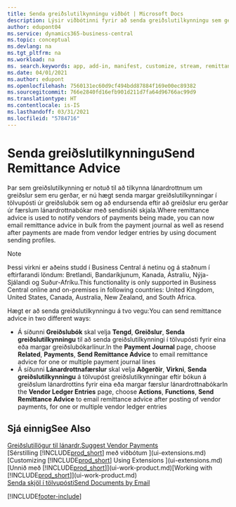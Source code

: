 ```yaml
---
title: Senda greiðslutilkynningu viðbót | Microsoft Docs
description: Lýsir viðbótinni fyrir að senda greiðslutilkynningu sem gerir kleift að senda tölvupósta og endursenda greiðslutilkynningar frá færslum greiðslubókar og lánardrottnabókar.
author: edupont04
ms.service: dynamics365-business-central
ms.topic: conceptual
ms.devlang: na
ms.tgt_pltfrm: na
ms.workload: na
ms. search.keywords: app, add-in, manifest, customize, stream, remittance, advice
ms.date: 04/01/2021
ms.author: edupont
ms.openlocfilehash: 7560131ec60d9cf494bdd87884f169e00ec89382
ms.sourcegitcommit: 766e2840fd16efb901d211d7fa64d96766ac99d9
ms.translationtype: HT
ms.contentlocale: is-IS
ms.lasthandoff: 03/31/2021
ms.locfileid: "5784716"
---
```

# <a name="send-remittance-advice"></a><span data-ttu-id="c67cb-103">Senda greiðslutilkynningu</span><span class="sxs-lookup"><span data-stu-id="c67cb-103">Send Remittance Advice</span></span>

<span data-ttu-id="c67cb-104">Þar sem greiðslutilkynning er notuð til að tilkynna lánardrottnum um greiðslur sem eru gerðar, er nú hægt senda margar greiðslutilkynningar í tölvupósti úr greiðslubók sem og að endursenda eftir að greiðslur eru gerðar úr færslum lánardrottnabókar með sendisniði skjala.</span><span class="sxs-lookup"><span data-stu-id="c67cb-104">Where remittance advice is used to notify vendors of payments being made, you can now email remittance advice in bulk from the payment journal as well as resend after payments are made from vendor ledger entries by using document sending profiles.</span></span>

> [!NOTE]
> <span data-ttu-id="c67cb-105">Þessi virkni er aðeins studd í Business Central á netinu og á staðnum í eftirfarandi löndum: Bretlandi, Bandaríkjunum, Kanada, Ástralíu, Nýja-Sjálandi og Suður-Afríku.</span><span class="sxs-lookup"><span data-stu-id="c67cb-105">This functionality is only supported in Business Central online and on-premises in following countries: United Kingdom, United States, Canada, Australia, New Zealand, and South Africa.</span></span>  

<span data-ttu-id="c67cb-106">Hægt er að senda greiðslutilkynningu á tvo vegu:</span><span class="sxs-lookup"><span data-stu-id="c67cb-106">You can send remittance advice in two different ways:</span></span>

* <span data-ttu-id="c67cb-107">Á síðunni **Greiðslubók** skal velja **Tengd**, **Greiðslur**, **Senda greiðslutilkynningu** til að senda greiðslutilkynningi í tölvupósti fyrir eina eða margar greiðslubókarlínur.</span><span class="sxs-lookup"><span data-stu-id="c67cb-107">In the **Payment Journal** page, choose **Related**, **Payments**, **Send Remittance Advice** to email remittance advice for one or multiple payment journal lines</span></span>
* <span data-ttu-id="c67cb-108">Á síðunni **Lánardrottnafærslur** skal velja **Aðgerðir**, **Virkni**, **Senda greiðslutilkynningu** á tölvupóst greiðslutilkynningar eftir bókun á greiðslum lánardrottins fyrir eina eða margar færslur lánardrottnabókar</span><span class="sxs-lookup"><span data-stu-id="c67cb-108">In the **Vendor Ledger Entries** page, choose **Actions**, **Functions**, **Send Remittance Advice** to email remittance advice after posting of vendor payments, for one or multiple vendor ledger entries</span></span>

## <a name="see-also"></a><span data-ttu-id="c67cb-109">Sjá einnig</span><span class="sxs-lookup"><span data-stu-id="c67cb-109">See Also</span></span>

[<span data-ttu-id="c67cb-110">Greiðslutillögur til lánardr.</span><span class="sxs-lookup"><span data-stu-id="c67cb-110">Suggest Vendor Payments</span></span>](payables-how-suggest-vendor-payments.md)  
<span data-ttu-id="c67cb-111">[Sérstilling [!INCLUDE[prod_short](includes/prod_short.md)] með viðbótum ](ui-extensions.md)</span><span class="sxs-lookup"><span data-stu-id="c67cb-111">[Customizing [!INCLUDE[prod_short](includes/prod_short.md)] Using Extensions ](ui-extensions.md)</span></span>  
<span data-ttu-id="c67cb-112">[Unnið með [!INCLUDE[prod_short](includes/prod_short.md)]](ui-work-product.md)</span><span class="sxs-lookup"><span data-stu-id="c67cb-112">[Working with [!INCLUDE[prod_short](includes/prod_short.md)]](ui-work-product.md)</span></span>  
[<span data-ttu-id="c67cb-113">Senda skjöl í tölvupósti</span><span class="sxs-lookup"><span data-stu-id="c67cb-113">Send Documents by Email</span></span>](ui-how-send-documents-email.md)  


[!INCLUDE[footer-include](includes/footer-banner.md)]